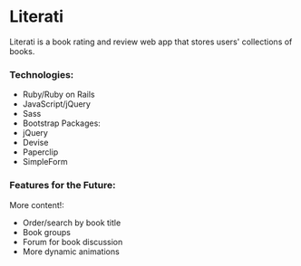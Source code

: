 # Literati

Literati is a book rating and review web app that stores users' collections of books. 

### Technologies:

- Ruby/Ruby on Rails
- JavaScript/jQuery
- Sass
- Bootstrap
Packages:
- jQuery
- Devise
- Paperclip
- SimpleForm


### Features for the Future:

More content!: 
- Order/search by book title
- Book groups
- Forum for book discussion
- More dynamic animations